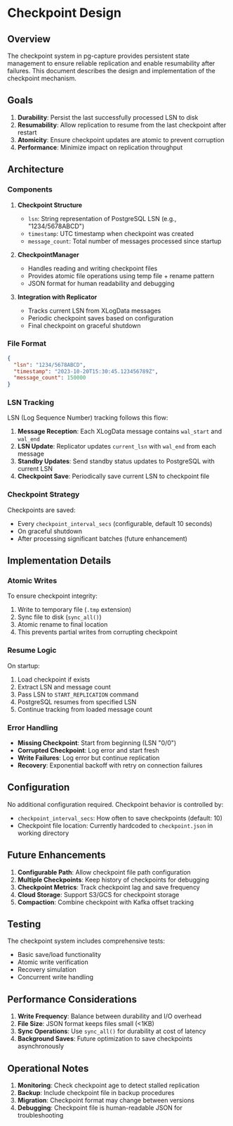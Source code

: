 # Checkpoint Design

## Overview

The checkpoint system in pg-capture provides persistent state management to ensure reliable replication and enable resumability after failures. This document describes the design and implementation of the checkpoint mechanism.

## Goals

1. **Durability**: Persist the last successfully processed LSN to disk
2. **Resumability**: Allow replication to resume from the last checkpoint after restart
3. **Atomicity**: Ensure checkpoint updates are atomic to prevent corruption
4. **Performance**: Minimize impact on replication throughput

## Architecture

### Components

1. **Checkpoint Structure**
   - `lsn`: String representation of PostgreSQL LSN (e.g., "1234/5678ABCD")
   - `timestamp`: UTC timestamp when checkpoint was created
   - `message_count`: Total number of messages processed since startup

2. **CheckpointManager**
   - Handles reading and writing checkpoint files
   - Provides atomic file operations using temp file + rename pattern
   - JSON format for human readability and debugging

3. **Integration with Replicator**
   - Tracks current LSN from XLogData messages
   - Periodic checkpoint saves based on configuration
   - Final checkpoint on graceful shutdown

### File Format

```json
{
  "lsn": "1234/5678ABCD",
  "timestamp": "2023-10-20T15:30:45.123456789Z",
  "message_count": 150000
}
```

### LSN Tracking

LSN (Log Sequence Number) tracking follows this flow:

1. **Message Reception**: Each XLogData message contains `wal_start` and `wal_end`
2. **LSN Update**: Replicator updates `current_lsn` with `wal_end` from each message
3. **Standby Updates**: Send standby status updates to PostgreSQL with current LSN
4. **Checkpoint Save**: Periodically save current LSN to checkpoint file

### Checkpoint Strategy

Checkpoints are saved:
- Every `checkpoint_interval_secs` (configurable, default 10 seconds)
- On graceful shutdown
- After processing significant batches (future enhancement)

## Implementation Details

### Atomic Writes

To ensure checkpoint integrity:
1. Write to temporary file (`.tmp` extension)
2. Sync file to disk (`sync_all()`)
3. Atomic rename to final location
4. This prevents partial writes from corrupting checkpoint

### Resume Logic

On startup:
1. Load checkpoint if exists
2. Extract LSN and message count
3. Pass LSN to `START_REPLICATION` command
4. PostgreSQL resumes from specified LSN
5. Continue tracking from loaded message count

### Error Handling

- **Missing Checkpoint**: Start from beginning (LSN "0/0")
- **Corrupted Checkpoint**: Log error and start fresh
- **Write Failures**: Log error but continue replication
- **Recovery**: Exponential backoff with retry on connection failures

## Configuration

No additional configuration required. Checkpoint behavior is controlled by:
- `checkpoint_interval_secs`: How often to save checkpoints (default: 10)
- Checkpoint file location: Currently hardcoded to `checkpoint.json` in working directory

## Future Enhancements

1. **Configurable Path**: Allow checkpoint file path configuration
2. **Multiple Checkpoints**: Keep history of checkpoints for debugging
3. **Checkpoint Metrics**: Track checkpoint lag and save frequency
4. **Cloud Storage**: Support S3/GCS for checkpoint storage
5. **Compaction**: Combine checkpoint with Kafka offset tracking

## Testing

The checkpoint system includes comprehensive tests:
- Basic save/load functionality
- Atomic write verification
- Recovery simulation
- Concurrent write handling

## Performance Considerations

1. **Write Frequency**: Balance between durability and I/O overhead
2. **File Size**: JSON format keeps files small (<1KB)
3. **Sync Operations**: Use `sync_all()` for durability at cost of latency
4. **Background Saves**: Future optimization to save checkpoints asynchronously

## Operational Notes

1. **Monitoring**: Check checkpoint age to detect stalled replication
2. **Backup**: Include checkpoint file in backup procedures
3. **Migration**: Checkpoint format may change between versions
4. **Debugging**: Checkpoint file is human-readable JSON for troubleshooting